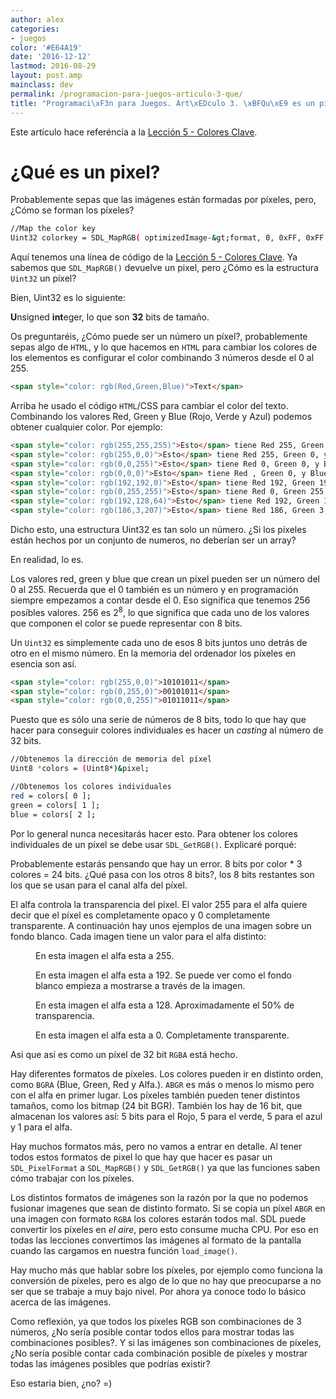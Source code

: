 ```yaml
---
author: alex
categories:
- juegos
color: '#E64A19'
date: '2016-12-12'
lastmod: 2016-08-29
layout: post.amp
mainclass: dev
permalink: /programacion-para-juegos-articulo-3-que/
title: "Programaci\xF3n para Juegos. Art\xEDculo 3. \xBFQu\xE9 es un pixel?"
---
```


Este artículo hace referéncia a la [Lección 5 - Colores Clave][1].

<!--more--><!--ad-->

# ¿Qué es un pixel?

Probablemente sepas que las imágenes están formadas por píxeles, pero, ¿Cómo se forman los píxeles?

```bash
//Map the color key
Uint32 colorkey = SDL_MapRGB( optimizedImage-&gt;format, 0, 0xFF, 0xFF );
```

Aquí tenemos una línea de código de la [Lección 5 - Colores Clave][1]. Ya sabemos que `SDL_MapRGB()` devuelve un pixel, pero ¿Cómo es la estructura `Uint32` un píxel?

<!--more--><!--ad-->

Bien, Uint32 es lo siguiente:

<strong>U</strong>nsigned <strong>int</strong>eger, lo que son <strong>32</strong> bits de tamaño.

Os preguntaréis, ¿Cómo puede ser un número un píxel?, probablemente sepas algo de `HTML`, y lo que hacemos en `HTML` para cambiar los colores de los elementos es configurar el color combinando 3 números desde el 0 al 255.

```html
<span style="color: rgb(Red,Green,Blue)">Text</span>
```

Arriba he usado el código `HTML`/CSS para cambiar el color del texto. Combinando los valores Red, Green y Blue (Rojo, Verde y Azul) podemos obtener cualquier color. Por ejemplo:

```html
<span style="color: rgb(255,255,255)">Esto</span> tiene Red 255, Green 255, y Blue 255.
<span style="color: rgb(255,0,0)">Esto</span> tiene Red 255, Green 0, y Blue 0.
<span style="color: rgb(0,0,255)">Esto</span> tiene Red 0, Green 0, y Blue 255.
<span style="color: rgb(0,0,0)">Esto</span> tiene Red , Green 0, y Blue 0.
<span style="color: rgb(192,192,0)">Esto</span> tiene Red 192, Green 192, y Blue 0.
<span style="color: rgb(0,255,255)">Esto</span> tiene Red 0, Green 255, y Blue 255.
<span style="color: rgb(192,128,64)">Esto</span> tiene Red 192, Green 128, y Blue 64.
<span style="color: rgb(186,3,207)">Esto</span> tiene Red 186, Green 3, y Blue 207.
```

Dicho esto, una estructura Uint32 es tan solo un número. ¿Si los píxeles están hechos por un conjunto de numeros, no deberían ser un array?

En realidad, lo es.

Los valores red, green y blue que crean un píxel pueden ser un número del 0 al 255. Recuerda que el 0 también es un número y en programación siempre empezamos a contar desde el 0. Eso significa que tenemos 256 posíbles valores. 256 es 2<sup>8</sup>, lo que significa que cada uno de los valores que componen el color se puede representar con 8 bits.

Un `Uint32` es simplemente cada uno de esos 8 bits juntos uno detrás de otro en el mismo número. En la memoria del ordenador los píxeles en esencia son así.

```html
<span style="color: rgb(255,0,0)">10101011</span>
<span style="color: rgb(0,255,0)">00101011</span>
<span style="color: rgb(0,0,255)">01011011</span>
```

Puesto que es sólo una serie de números de 8 bits, todo lo que hay que hacer para conseguir colores individuales es hacer un _casting_ al número de 32 bits.

```bash
//Obtenemos la dirección de memoria del píxel
Uint8 *colors = (Uint8*)&pixel;

//Obtenemos los colores individuales
red = colors[ 0 ];
green = colors[ 1 ];
blue = colors[ 2 ];
```

Por lo general nunca necesitarás hacer esto. Para obtener los colores individuales de un píxel se debe usar `SDL_GetRGB()`. Explicaré porqué:

Probablemente estarás pensando que hay un error. 8 bits por color * 3 colores = 24 bits. ¿Qué pasa con los otros 8 bits?, los 8 bits restantes son los que se usan para el canal alfa del píxel.

El alfa controla la transparencia del píxel. El valor 255 para el alfa quiere decir que el píxel es completamente opaco y 0 completamente transparente. A continuación hay unos ejemplos de una imagen sobre un fondo blanco. Cada imagen tiene un valor para el alfa distinto:

<figure>
    <amp-img on="tap:lightbox1" role="button" tabindex="0" layout="responsive"  height="240" width="320" src="https://2.bp.blogspot.com/_IlK2pNFFgGM/TUK2lKrtn2I/AAAAAAAAASs/vVyJ2YkO3oY/s320/255.jpg"></amp-img>
    <figcaption>En esta imagen el alfa esta a 255.</figcaption>
</figure>

<figure>
  <amp-img on="tap:lightbox1" role="button" tabindex="0" layout="responsive"  height="240" width="320" src="https://1.bp.blogspot.com/_IlK2pNFFgGM/TUK2lEXQZAI/AAAAAAAAAS0/kyR_W-tWVo0/s320/192.jpg"></amp-img>
  <figcaption>En esta imagen el alfa esta a 192. Se puede ver como el fondo blanco empieza a mostrarse a través de la imagen.</figcaption>
</figure>

<figure>
  <amp-img on="tap:lightbox1" role="button" tabindex="0" layout="responsive"  height="240" width="320" src="https://2.bp.blogspot.com/_IlK2pNFFgGM/TUK2lWOQFWI/AAAAAAAAAS8/R3cn8kuccy0/s320/128.jpg"></amp-img>
  <figcaption>En esta imagen el alfa esta a 128. Aproximadamente el 50% de transparencia.</figcaption>
</figure>

<figure>
    <amp-img on="tap:lightbox1" role="button" tabindex="0" layout="responsive"  height="240" width="320" src="https://4.bp.blogspot.com/_IlK2pNFFgGM/TUK2luEZy5I/AAAAAAAAATE/pa2iI4pX_Pk/s320/0.jpg"></amp-img>
  <figcaption>En esta imagen el alfa esta a 0. Completamente transparente.</figcaption>
</figure>

Asi que así es como un píxel de 32 bit `RGBA` está hecho.

Hay diferentes formatos de píxeles. Los colores pueden ir en distinto orden, como `BGRA` (Blue, Green, Red y Alfa.). `ABGR` es más o menos lo mismo pero con el alfa en primer lugar. Los píxeles también pueden tener distintos tamaños, como los bitmap (24 bit BGR). También los hay de 16 bit, que almacenan los valores así: 5 bits para el Rojo, 5 para el verde, 5 para el azul y 1 para el alfa.

Hay muchos formatos más, pero no vamos a entrar en detalle. Al tener todos estos formatos de pixel lo que hay que hacer es pasar un `SDL_PixelFormat` a `SDL_MapRGB()` y `SDL_GetRGB()` ya que las funciones saben cómo trabajar con los píxeles.

Los distintos formatos de imágenes son la razón por la que no podemos fusionar imagenes que sean de distinto formato. Si se copia un píxel `ABGR` en una imagen con formato `RGBA` los colores estarán todos mal. SDL puede convertir los píxeles en _el aire_, pero esto consume mucha CPU. Por eso en todas las lecciones convertimos las imágenes al formato de la pantalla cuando las cargamos en nuestra función `load_image()`.

Hay mucho más que hablar sobre los píxeles, por ejemplo como funciona la conversión de píxeles, pero es algo de lo que no hay que preocuparse a no ser que se trabaje a muy bajo nivel. Por ahora ya conoce todo lo básico acerca de las imágenes.

Como reflexión, ya que todos los píxeles RGB son combinaciones de 3 números, ¿No sería posible contar todos ellos para mostrar todas las combinaciones posibles?. Y si las imágenes son combinaciones de píxeles, ¿No sería posible contar cada combinación posible de píxeles y mostrar todas las imágenes posibles que podrías existir?

Eso estaria bien, ¿no? =)

 [1]: https://elbauldelprogramador.com/programacion-para-juegos-leccion-5/